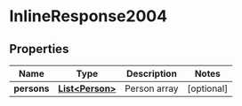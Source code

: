 

# InlineResponse2004

## Properties

Name | Type | Description | Notes
------------ | ------------- | ------------- | -------------
**persons** | [**List&lt;Person&gt;**](Person.md) | Person array |  [optional]



